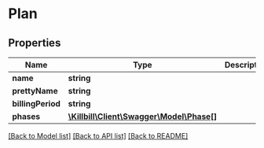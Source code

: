 # Plan

## Properties
Name | Type | Description | Notes
------------ | ------------- | ------------- | -------------
**name** | **string** |  | [optional] 
**prettyName** | **string** |  | [optional] 
**billingPeriod** | **string** |  | [optional] 
**phases** | [**\Killbill\Client\Swagger\Model\Phase[]**](Phase.md) |  | [optional] 

[[Back to Model list]](../../README.md#documentation-for-models) [[Back to API list]](../../README.md#documentation-for-api-endpoints) [[Back to README]](../../README.md)

